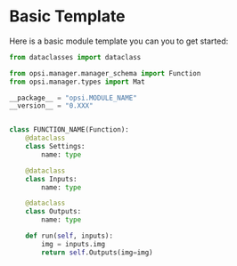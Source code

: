 ﻿# Basic Template

Here is a basic module template you can you to get started:

```python
from dataclasses import dataclass

from opsi.manager.manager_schema import Function
from opsi.manager.types import Mat

__package__ = "opsi.MODULE_NAME"
__version__ = "0.XXX"


class FUNCTION_NAME(Function):
    @dataclass
    class Settings:
        name: type

    @dataclass
    class Inputs:
        name: type

    @dataclass
    class Outputs:
        name: type

    def run(self, inputs):
        img = inputs.img
        return self.Outputs(img=img)
```
